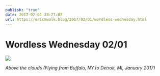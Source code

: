 ```yaml
---
publish: "true"
date: 2017-02-01 23:27:07
url: https://ericmwalk.blog/2017/02/01/wordless-wednesday.html
---
```


# Wordless Wednesday 02/01

![](https://ericmwalk.blog/uploads/2022/dacc8a5b25.jpg)

*Above the clouds (Flying from Buffalo, NY to Detroit, MI, January 2017)*
